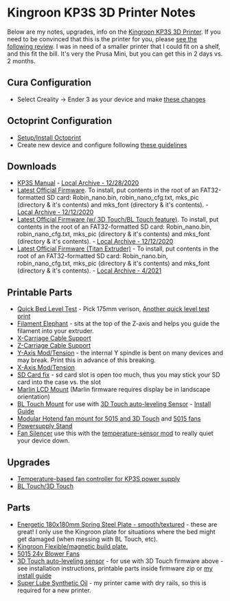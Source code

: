 # Kingroon KP3S 3D Printer Notes

Below are my notes, upgrades, info on the [Kingroon KP3S 3D
Printer](https://www.amazon.com/gp/product/B08F51DPRX/ref=as_li_tl?ie=UTF8&camp=1789&creative=9325&creativeASIN=B08F51DPRX&linkCode=as2&tag=orgbubba-20&linkId=775b118605389899af8b4b9708d69a68).
If you need to be convinced that this is the printer for you, please [see the
following review](https://3dprintbeginner.com/kingroon-kp3s-review/). I was in
need of a smaller printer that I could fit on a shelf, and this fit the bill.
It's very the Prusa Mini, but you can get this in 2 days vs. 2 months.  

## Cura Configuration
* Select Creality -> Ender 3 as your device and make [these changes](Cura.md)

## Octoprint Configuration
* [Setup/Install Octoprint](https://octoprint.org/download/)
* Create new device and configure following [these guidelines](Octoprint.md)

## Downloads
* [KP3S Manual](https://www.kingroon.com/?do_action=action.download&DId=6) - [Local Archive - 12/28/2020](https://github.com/bdwilson/KP3S/blob/main/files/KP3S%20User%20Manual%202020.12.28.pdf)
* [Latest Official
Firmware](https://www.kingroon.com/?do_action=action.download&DId=3). To
install, put contents in the root of an FAT32-formatted SD card: Robin_nano.bin, robin_nano_cfg.txt, mks_pic (directory &
it's contents) and mks_font (directory & it's contents). - [Local Archive - 12/12/2020](https://github.com/bdwilson/KP3S/blob/main/files/KP3S-Firmware-201022.zip?raw=true)
* [Latest Official Firmware (w/ 3D Touch/BL Touch
feature)](https://www.kingroon.com/?do_action=action.download&DId=2). To install, put contents in the root of an FAT32-formatted SD card: Robin_nano.bin, robin_nano_cfg.txt, mks_pic (directory & it's contents) and mks_font (directory & it's contents). - [Local Archive - 12/12/2020](https://github.com/bdwilson/KP3S/blob/main/files/KP3S-Firmware-3Dtouch.zip?raw=true)
* [Latest Official Firmware (Titan Extruder)](https://drive.google.com/file/d/1kPQxm5T_yYI69wms1M1YTskTk_kCHVkX/view?fbclid=IwAR2ctKDDY0_13oM1lmBTmm64LVbSZ03Nk32A02AtxOQXxI46-wlOORN-vvc) - To install, put contents in the root of an FAT32-formatted SD card: Robin_nano.bin, robin_nano_cfg.txt, mks_pic (directory & it's contents) and mks_font (directory & it's contents). - [Local Archive - 4/2021](https://github.com/bdwilson/KP3S/blob/main/files/)

## Printable Parts
* [Quick Bed Level Test](https://www.thingiverse.com/thing:2280529) - Pick 175mm verison, [Another quick level test print](https://www.thingiverse.com/thing:3915122)
* [Filament Elephant](https://www.thingiverse.com/thing:4777275) - sits at the top of the Z-axis and helps you guide the filament into your extruder.
* [X-Carriage Cable Support](https://www.thingiverse.com/thing:4679515)
* [Z-Carriage Cable Support](https://www.thingiverse.com/thing:4689252)
* [Y-Axis Mod/Tension](https://www.thingiverse.com/thing:4634195) - the internal Y spindle is bent on many devices and may break. Print this in advance of this breaking. 
* [X-Axis Mod/Tension](https://www.thingiverse.com/thing:4712826)
* [SD Card fix](https://www.thingiverse.com/thing:4694522) - sd card slot is open too much, thus you may stick your SD card into the case vs. the slot
* [Marlin LCD Mount](https://www.thingiverse.com/thing:4578390) (Marlin firmware requires display be in landscape orientation)
* [BL Touch Mount](https://www.thingiverse.com/thing:4692042) for use with [3D Touch auto-leveling Sensor](https://www.amazon.com/gp/product/B0821314T9/ref=as_li_tl?ie=UTF8&camp=1789&creative=9325&creativeASIN=B0821314T9&linkCode=as2&tag=orgbubba-20&linkId=2d2d0fa5ed316abc4019de7644878363) - [Install Guide](3dTouch.md)
* [Modular Hotend fan mount for 5015 and 3D Touch](https://www.thingiverse.com/thing:4609134) and [5015 fans](https://www.amazon.com/gp/product/B0885XR31J/ref=as_li_tl?ie=UTF8&camp=1789&creative=9325&creativeASIN=B0885XR31J&linkCode=as2&tag=orgbubba-20&linkId=ad2dc28ae56eb2a70f9331ef4ead53b6) 
* [Powersupply Stand](https://www.thingiverse.com/thing:4740318)
* [Fan Silencer](https://www.thingiverse.com/thing:3612639) use this with the [temperature-sensor mod](Powersupply.md) to really quiet your device down.

## Upgrades
* [Temperature-based fan controller for KP3S power supply](Powersupply.md)
* [BL Touch/3D Touch](3dTouch.md)

## Parts
* [Energetic 180x180mm Spring Steel Plate - smooth/textured](https://www.aliexpress.com/item/1005001694454603.html) - these are great!  I only use the Kingroon plate for situations where the bed might get damaged (when messing with BL Touch, etc). 
* [Kingroon Flexible/magnetic build
plate.](https://www.amazon.com/gp/product/B08KXN8ZGD/ref=as_li_tl?ie=UTF8&camp=1789&creative=9325&creativeASIN=B08KXN8ZGD&linkCode=as2&tag=orgbubba-20&linkId=06e9ed49fc5541940522d04fa697c856)
* [5015 24v Blower Fans](https://www.amazon.com/gp/product/B0885XR31J/ref=as_li_tl?ie=UTF8&camp=1789&creative=9325&creativeASIN=B0885XR31J&linkCode=as2&tag=orgbubba-20&linkId=ad2dc28ae56eb2a70f9331ef4ead53b6)
* [3D Touch auto-leveling sensor](https://www.amazon.com/gp/product/B0821314T9/ref=as_li_tl?ie=UTF8&camp=1789&creative=9325&creativeASIN=B0821314T9&linkCode=as2&tag=orgbubba-20&linkId=2d2d0fa5ed316abc4019de7644878363) - for use with 3D Touch firmware above - see installation instructions, printable parts inside firmware zip or [my install guide](3dTouch.md)
* [Super Lube Synthetic Oil](https://www.amazon.com/gp/product/B000UKUHXK/ref=as_li_tl?ie=UTF8&camp=1789&creative=9325&creativeASIN=B000UKUHXK&linkCode=as2&tag=orgbubba-20&linkId=8f584c48f315bc5f149479d701802779) - my printer came with dry rails, so this is required for a new printer.
